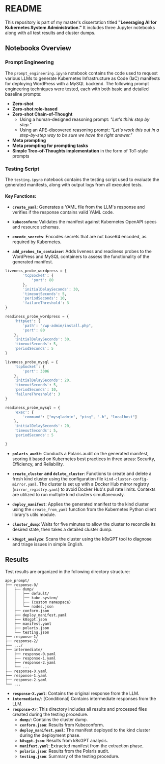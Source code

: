 # README

This repository is part of my master's dissertation titled **"Leveraging AI for Kubernetes System Administration."** It includes three Jupyter notebooks along with all test results and cluster dumps.

## Notebooks Overview

### Prompt Engineering

The `prompt_engineering.ipynb` notebook contains the code used to request various LLMs to generate Kubernetes Infrastructure as Code (IaC) manifests for deploying WordPress with a MySQL backend. The following prompt engineering techniques were tested, each with both basic and detailed baseline prompts:

- **Zero-shot**
- **Zero-shot role-based**
- **Zero-shot Chain-of-Thought**
  - Using a human-designed reasoning prompt: *"Let's think step by step."*
  - Using an APE-discovered reasoning prompt: *"Let's work this out in a step-by-step way to be sure we have the right answer."*
- **Meta prompting**
- **Meta prompting for prompting tasks**
- **Simple Tree-of-Thoughts implementation** in the form of ToT-style prompts

### Testing Script

The `testing.ipynb` notebook contains the testing script used to evaluate the generated manifests, along with output logs from all executed tests. 

#### Key Functions:

- **`create_yaml`**: Generates a YAML file from the LLM's response and verifies if the response contains valid YAML code.

- **`kubeconform`**: Validates the manifest against Kubernetes OpenAPI specs and resource schemas.

- **`encode_secrets`**: Encodes secrets that are not base64 encoded, as required by Kubernetes.

- **`add_probes_to_container`**: Adds liveness and readiness probes to the WordPress and MySQL containers to assess the functionality of the generated manifest.

```python
liveness_probe_wordpress = {
	    'tcpSocket': {
	        'port': 80
	    },
	    'initialDelaySeconds': 30,
	    'timeoutSeconds': 5,
	    'periodSeconds': 10,
	    'failureThreshold': 3
}

readiness_probe_wordpress = {
    'httpGet': {
        'path': "/wp-admin/install.php",
        'port': 80
    },
    'initialDelaySeconds': 30,
    'timeoutSeconds': 5,
    'periodSeconds': 5
}

liveness_probe_mysql = {
    'tcpSocket': {
        'port': 3306
    },
    'initialDelaySeconds': 20,
    'timeoutSeconds': 5,
    'periodSeconds': 10,
    'failureThreshold': 3
}

readiness_probe_mysql = {
    'exec': {
        'command': ["mysqladmin", "ping", "-h", "localhost"]
    },
    'initialDelaySeconds': 20,
    'timeoutSeconds': 5,
    'periodSeconds': 5

}
```

- **`polaris_audit`**: Conducts a Polaris audit on the generated manifest, scoring it based on Kubernetes best practices in three areas: Security, Efficiency, and Reliability.

- **`create_cluster` and `delete_cluster`**: Functions to create and delete a fresh kind cluster using the configuration file `kind-cluster-config-mirror.yaml`. The cluster is set up with a Docker Hub mirror registry (`mirror_registry.yaml`) to avoid Docker Hub's pull rate limits. Contexts are utilized to run multiple kind clusters simultaneously.

- **`deploy_manifest`**: Applies the generated manifest to the kind cluster using the `create_from_yaml` function from the Kubernetes Python client library's utils module.

- **`cluster_dump`**: Waits for five minutes to allow the cluster to reconcile its desired state, then takes a detailed cluster dump.

- **`k8sgpt_analyze`**: Scans the cluster using the k8sGPT tool to diagnose and triage issues in simple English.

## Results

Test results are organized in the following directory structure:

```
ape_prompt/
├── response-0/
│   ├── dump/
│   │   ├── default/
│   │   ├── kube-system/
│   │   ├── (custom namespace)
│   │   └── nodes.json
│   ├── conform.json
│   ├── deploy_manifest.yaml
│   ├── k8sgpt.json
│   ├── manifest.yaml
│   ├── polaris.json
│   └── testing.json
├── response-1/
├── response-2/
├── .../
├── intermediate/
│   ├── response-0.yaml
│   ├── response-1.yaml
│   ├── response-2.yaml
│   └── ...
├── response-0.yaml
├── response-1.yaml
├── response-2.yaml
└── ...
```

- **`response-X.yaml`**: Contains the original response from the LLM.
- **`intermediate/`**: [Conditional] Contains intermediate responses from the LLM.
- **`response-X/`**: This directory includes all results and processed files created during the testing procedure.
  - **`dump/`**: Contains the cluster dump.
  - **`conform.json`**: Results from Kubeconform.
  - **`deploy_manifest.yaml`**: The manifest deployed to the kind cluster during the deployment phase.
  - **`k8sgpt.json`**: Results from k8sGPT analysis.
  - **`manifest.yaml`**: Extracted manifest from the extraction phase.
  - **`polaris.json`**: Results from the Polaris audit.
  - **`testing.json`**: Summary of the testing procedure.
